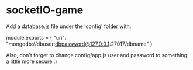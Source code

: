 socketIO-game
=============
Add a database.js file under the 'config' folder with:

module.exports = {
  "uri": "mongodb://dbuser:dbpassword@127.0.0.1:27017/dbname"
}

Also, don't forget to change config/app.js user and password to something a little more secure :)
